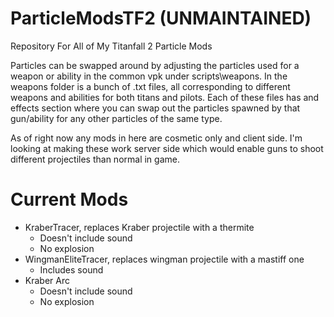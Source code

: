 # ParticleModsTF2 (UNMAINTAINED)
Repository For All of My Titanfall 2 Particle Mods

Particles can be swapped around by adjusting the particles used for a weapon or ability in the common vpk under scripts\weapons. In the weapons folder is a bunch of .txt files, all corresponding to different weapons and abilities for both titans and pilots. Each of these files has and effects section where you can swap out the particles spawned by that gun/ability for any other particles of the same type.

As of right now any mods in here are cosmetic only and client side. I'm looking at making these work server side which would enable guns to shoot different projectiles than normal in game. 

# Current Mods
- KraberTracer, replaces Kraber projectile with a thermite
  - Doesn't include sound
  - No explosion
- WingmanEliteTracer, replaces wingman projectile with a mastiff one
  - Includes sound
- Kraber Arc
  - Doesn't include sound
  - No explosion
